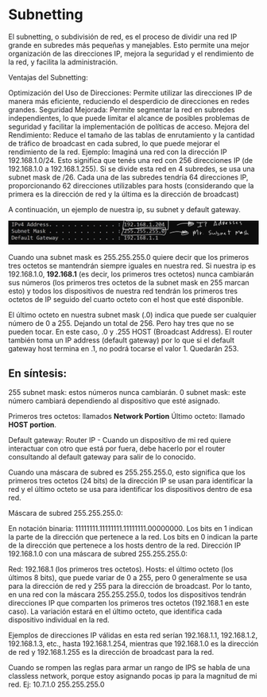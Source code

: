 # Subnetting

El subnetting, o subdivisión de red, es el proceso de dividir una red IP grande en subredes más pequeñas y manejables. Esto permite una mejor organización de las direcciones IP, mejora la seguridad y el rendimiento de la red, y facilita la administración.

Ventajas del Subnetting:

Optimización del Uso de Direcciones: Permite utilizar las direcciones IP de manera más eficiente, reduciendo el desperdicio de direcciones en redes grandes.
Seguridad Mejorada: Permite segmentar la red en subredes independientes, lo que puede limitar el alcance de posibles problemas de seguridad y facilitar la implementación de políticas de acceso.
Mejora del Rendimiento: Reduce el tamaño de las tablas de enrutamiento y la cantidad de tráfico de broadcast en cada subred, lo que puede mejorar el rendimiento de la red.
Ejemplo:
Imaginá una red con la dirección IP 192.168.1.0/24. Esto significa que tenés una red con 256 direcciones IP (de 192.168.1.0 a 192.168.1.255). Si se divide esta red en 4 subredes, se usa una subnet mask de /26. Cada una de las subredes tendría 64 direcciones IP, proporcionando 62 direcciones utilizables para hosts (considerando que la primera es la dirección de red y la última es la dirección de broadcast)

A continuación, un ejemplo de nuestra ip, su subnet y default gateway.

<img src="img\subnetexample.png">

Cuando una subnet mask es 255.255.255.0 quiere decir que los primeros tres octetos se mantendrán siempre iguales en nuestra red.
Si nuestra ip es 192.168.1.0, **192.168.1** (es decir, los primeros tres octetos) nunca cambiarán sus números (los primeros tres octetos de la subnet mask en 255 marcan esto) y todos los dispositivos de nuestra red tendrán los primeros tres octetos de IP seguido del cuarto octeto con el host que esté disponible. 

El último octeto en nuestra subnet mask (.0) indica que puede ser cualquier número de 0 a 255. Dejando un total de 256. Pero hay tres que no se pueden tocar. En este caso, .0 y .255 HOST (Broadcast Address). El router también toma un IP address (default gateway) por lo que si el default gateway host termina en .1, no podrá tocarse el valor 1. Quedarán 253.


## En síntesis:

255 subnet mask: estos números nunca cambiarán.
0 subnet mask: este número cambiará dependiendo al dispositivo que esté asignado.

Primeros tres octetos: llamados **Network Portion**
Último octeto: llamado **HOST portion**.

Default gateway: Router IP - Cuando un dispositivo de mi red quiere interactuar con otro que está por fuera, debe hacerlo por el router consultando al default gateway para salir de lo conocido.

Cuando una máscara de subred es 255.255.255.0, esto significa que los primeros tres octetos (24 bits) de la dirección IP se usan para identificar la red y el último octeto se usa para identificar los dispositivos dentro de esa red.

Máscara de subred 255.255.255.0:

En notación binaria: 11111111.11111111.11111111.00000000.
Los bits en 1 indican la parte de la dirección que pertenece a la red.
Los bits en 0 indican la parte de la dirección que pertenece a los hosts dentro de la red.
Dirección IP 192.168.1.0 con una máscara de subred 255.255.255.0:

Red: 192.168.1 (los primeros tres octetos).
Hosts: el último octeto (los últimos 8 bits), que puede variar de 0 a 255, pero 0 generalmente se usa para la dirección de red y 255 para la dirección de broadcast.
Por lo tanto, en una red con la máscara 255.255.255.0, todos los dispositivos tendrán direcciones IP que comparten los primeros tres octetos (192.168.1 en este caso). La variación estará en el último octeto, que identifica cada dispositivo individual en la red.

Ejemplos de direcciones IP válidas en esta red serían 192.168.1.1, 192.168.1.2, 192.168.1.3, etc., hasta 192.168.1.254, mientras que 192.168.1.0 es la dirección de red y 192.168.1.255 es la dirección de broadcast para la red.


Cuando se rompen las reglas para armar un rango de IPS se habla de una classless network, porque estoy asignando pocas ip para la magnitud de mi red.
Ej:
10.7.1.0
255.255.255.0

<!-- Nuestras computadoras tienen 16 millones de ip para responderse con motivos de testing. Todas las IP que arrancan con 127.x.x.x -->